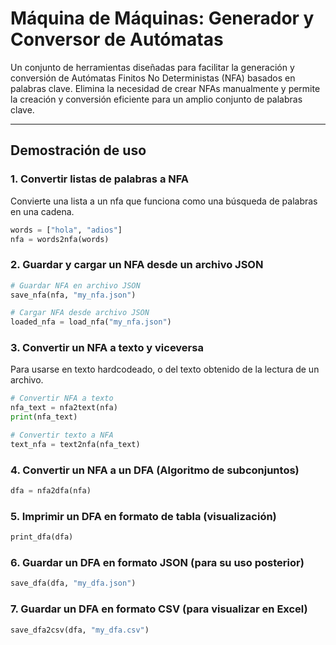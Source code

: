 # Máquina de Máquinas: Generador y Conversor de Autómatas

Un conjunto de herramientas diseñadas para facilitar la generación y conversión de Autómatas Finitos No Deterministas (NFA) basados en palabras clave. Elimina la necesidad de crear NFAs manualmente y permite la creación y conversión eficiente para un amplio conjunto de palabras clave.

---

## Demostración de uso

### 1. Convertir listas de palabras a NFA
Convierte una lista a un nfa que funciona como una búsqueda de palabras en una cadena.
```python
words = ["hola", "adios"]
nfa = words2nfa(words)
```

### 2. Guardar y cargar un NFA desde un archivo JSON

```python
# Guardar NFA en archivo JSON
save_nfa(nfa, "my_nfa.json")

# Cargar NFA desde archivo JSON
loaded_nfa = load_nfa("my_nfa.json")
```

### 3. Convertir un NFA a texto y viceversa
Para usarse en texto hardcodeado, o del texto obtenido de la lectura de un archivo.

```python
# Convertir NFA a texto
nfa_text = nfa2text(nfa)
print(nfa_text)

# Convertir texto a NFA
text_nfa = text2nfa(nfa_text)
```

### 4. Convertir un NFA a un DFA (Algoritmo de subconjuntos)

```python
dfa = nfa2dfa(nfa)
```

### 5. Imprimir un DFA en formato de tabla (visualización)

```python
print_dfa(dfa)
```

### 6. Guardar un DFA en formato JSON (para su uso posterior)

```python
save_dfa(dfa, "my_dfa.json")
```

### 7. Guardar un DFA en formato CSV (para visualizar en Excel)

```python
save_dfa2csv(dfa, "my_dfa.csv")
```
